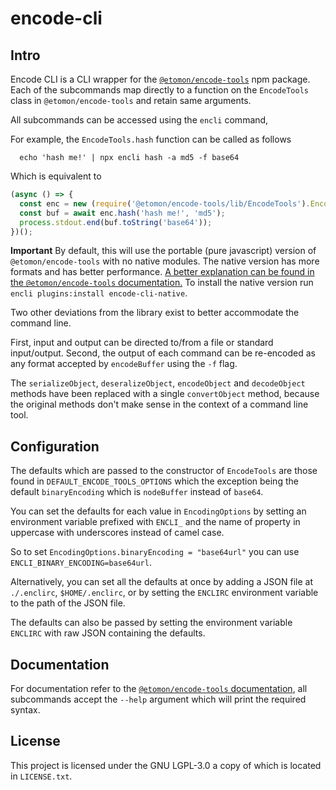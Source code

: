 # encode-cli

## Intro

Encode CLI is a CLI wrapper for the [`@etomon/encode-tools`](https://github.com/EtomonUSA/encode-tools) npm package.
Each of the subcommands map directly to a function on the `EncodeTools` class in `@etomon/encode-tools` and retain
same arguments.

All subcommands can be accessed using the `encli` command,

For example, the `EncodeTools.hash` function can be called as follows
```shell
  echo 'hash me!' | npx encli hash -a md5 -f base64
```

Which is equivalent to 
```javascript
(async () => {
  const enc = new (require('@etomon/encode-tools/lib/EncodeTools').EncodeTools)();
  const buf = await enc.hash('hash me!', 'md5');
  process.stdout.end(buf.toString('base64'));
})();
```

**Important**
By default, this will use the portable (pure javascript) version of `@etomon/encode-tools` with no native modules. The native version has
more formats and has better performance. [A better explanation can be found in the `@etomon/encode-tools` documentation.](https://etomonusa.github.io/encode-tools/index.html#requirements) 
To install the native version run `encli plugins:install encode-cli-native`.

Two other deviations from the library exist to better accommodate the command line.

First, input and output can be directed to/from a file or standard input/output. Second, the output of each command can
be re-encoded as any format accepted by `encodeBuffer` using the `-f` flag.

The `serializeObject`, `deseralizeObject`, `encodeObject` and `decodeObject` methods have been replaced with a single
`convertObject` method, because the original methods don't make sense in the context of a command line tool.

## Configuration

The defaults which are passed to the constructor of `EncodeTools` are those found in `DEFAULT_ENCODE_TOOLS_OPTIONS`
which the exception being the default `binaryEncoding` which is `nodeBuffer` instead of `base64`.

You can set the defaults for each value in `EncodingOptions` by setting an environment variable prefixed with `ENCLI_` and the name of
property in uppercase with underscores instead of camel case.

So to set `EncodingOptions.binaryEncoding = "base64url"` you can use `ENCLI_BINARY_ENCODING=base64url`.

Alternatively, you can set all the defaults at once by adding a JSON file at `./.enclirc`, `$HOME/.enclirc`, or by setting the 
`ENCLIRC` environment variable to the path of the JSON file.

The defaults can also be passed by setting the environment variable `ENCLIRC` with raw JSON containing the defaults.

## Documentation

For documentation refer to the [`@etomon/encode-tools` documentation](https://etomonusa.github.io/encode-tools/modules/EncodeTools.html),
all subcommands accept the `--help` argument which will print the required syntax. 

## License

This project is licensed under the GNU LGPL-3.0 a copy of which is located in `LICENSE.txt`.
